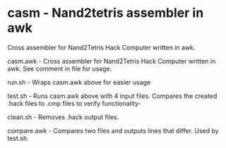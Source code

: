 # casm - Nand2tetris assembler in awk
Cross assembler for Nand2Tetris Hack Computer written in awk.

casm.awk - Cross assembler for Nand2Tetris Hack Computer written in awk.
See comment in file for usage.

run.sh - Wraps casm.awk above for easier usage

test.sh - Runs casm.awk above with 4 input files. Compares the created .hack files to .cmp files to verify functionality-

clean.sh - Removes .hack output files.

compare.awk - Compares two files and outputs lines that differ. Used by test.sh.
